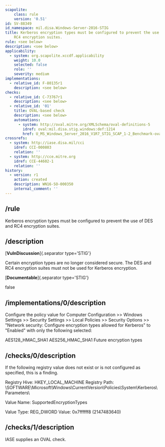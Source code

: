 ```yaml
---
scapolite:
    class: rule
    version: '0.51'
id: SV-88349
id_namespace: mil.disa.Windows-Server-2016-STIG
title: Kerberos encryption types must be configured to prevent the use of DES and
    RC4 encryption suites.
rule: <see below>
description: <see below>
applicability:
  - system: org.scapolite.xccdf.applicability
    weight: 10.0
    selected: false
    role: ''
    severity: medium
implementations:
  - relative_id: F-80135r1
    description: <see below>
checks:
  - relative_id: C-73767r1
    description: <see below>
  - relative_id: '01'
    title: OVAL-based check
    description: <see below>
    automations:
      - system: http://oval.mitre.org/XMLSchema/oval-definitions-5
        idref: oval:mil.disa.stig.windows:def:1214
        href: U_MS_Windows_Server_2016_V1R7_STIG_SCAP_1-2_Benchmark-oval.xml
crossrefs:
  - system: http://iase.disa.mil/cci
    idref: CCI-000803
    relation: ''
  - system: http://cce.mitre.org
    idref: CCE-44602-1
    relation: ''
history:
  - version: r1
    action: created
    description: WN16-SO-000350
    internal_comment: ''
---
```



## /rule

Kerberos encryption types must be configured to prevent the use of DES and RC4 encryption suites.

## /description

[**VulnDiscussion**]{.separator type='STIG'}

Certain encryption types are no longer considered secure. The DES and RC4 encryption suites must not be used for Kerberos encryption.

[**Documentable**]{.separator type='STIG'}

false

## /implementations/0/description

Configure the policy value for Computer Configuration >> Windows Settings >> Security Settings >> Local Policies >> Security Options >> "Network security: Configure encryption types allowed for Kerberos" to "Enabled" with only the following selected:

AES128_HMAC_SHA1
AES256_HMAC_SHA1
Future encryption types

## /checks/0/description

If the following registry value does not exist or is not configured as specified, this is a finding.

Registry Hive: HKEY_LOCAL_MACHINE
Registry Path: \SOFTWARE\Microsoft\Windows\CurrentVersion\Policies\System\Kerberos\Parameters\

Value Name: SupportedEncryptionTypes

Value Type: REG_DWORD
Value: 0x7ffffff8 (2147483640)

## /checks/1/description

IASE supplies an OVAL check.
